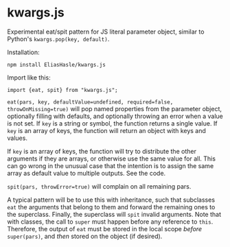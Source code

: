 # kwargs.js
Experimental eat/spit pattern for JS literal parameter object, similar to Python's `kwargs.pop(key, default)`.

Installation:
````
npm install EliasHasle/kwargs.js
````

Import like this:
````
import {eat, spit} from "kwargs.js";
````

`eat(pars, key, defaultValue=undefined, required=false, throwOnMissing=true)` will pop named properties from the parameter object, optionally filling with defaults, and optionally throwing an error when a value is not set. If `key` is a string or symbol, the function returns a single value. If `key` is an array of keys, the function will return an object with keys and values.

If `key` is an array of keys, the function will try to distribute the other arguments if they are arrays, or otherwise use the same value for all. This can go wrong in the unusual case that the intention is to assign the same array as default value to multiple outputs. See the code.

`spit(pars, throwError=true)` will complain on all remaining pars.

A typical pattern will be to use this with inheritance, such that subclasses `eat` the arguments that belong to them and forward the remaining ones to the superclass. Finally, the superclass will `spit` invalid arguments. Note that with classes, the call to `super` must happen before any reference to `this`. Therefore, the output of `eat` must be stored in the local scope _before_ `super(pars)`, and _then_ stored on the object (if desired).
